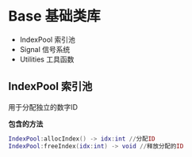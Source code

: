 # Base 基础类库

* IndexPool 索引池
* Signal 信号系统
* Utilities 工具函数



## IndexPool  索引池

用于分配独立的数字ID



**包含的方法**

``` lua
IndexPool:allocIndex() -> idx:int //分配ID
IndexPool:freeIndex(idx:int) -> void //释放分配的ID
```

